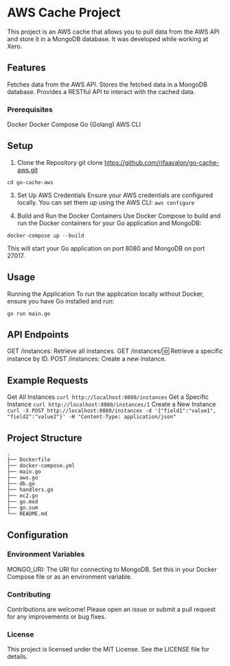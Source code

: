 
# AWS Cache Project
This project is an AWS cache that allows you to pull data from the AWS API and store it in a MongoDB database. It was developed while working at Xero.


## Features
Fetches data from the AWS API.
Stores the fetched data in a MongoDB database.
Provides a RESTful API to interact with the cached data.

### Prerequisites
Docker
Docker Compose
Go (Golang)
AWS CLI

## Setup
1. Clone the Repository
git clone https://github.com/rifaavalon/go-cache-aws.git

`cd go-cache-aws`

3. Set Up AWS Credentials
Ensure your AWS credentials are configured locally. You can set them up using the AWS CLI:
`aws configure`

4. Build and Run the Docker Containers
Use Docker Compose to build and run the Docker containers for your Go application and MongoDB:

`docker-compose up --build`


This will start your Go application on port 8080 and MongoDB on port 27017.

## Usage
Running the Application
To run the application locally without Docker, ensure you have Go installed and run:

`go run main.go`


## API Endpoints
GET /instances: Retrieve all instances.
GET /instances/:id: Retrieve a specific instance by ID.
POST /instances: Create a new instance.


## Example Requests
Get All Instances
`curl http://localhost:8080/instances`
Get a Specific Instance
`curl http://localhost:8080/instances/1`
Create a New Instance
`curl -X POST http://localhost:8080/instances -d '{"field1":"value1", "field2":"value2"}' -H "Content-Type: application/json"`

## Project Structure

```
.
├── Dockerfile
├── docker-compose.yml
├── main.go
├── aws.go
├── db.go
├── handlers.go
├── ec2.go
├── go.mod
├── go.sum
└── README.md
```
## Configuration


### Environment Variables

MONGO_URI: The URI for connecting to MongoDB. Set this in your Docker Compose file or as an environment variable.


### Contributing
Contributions are welcome! Please open an issue or submit a pull request for any improvements or bug fixes.


### License
This project is licensed under the MIT License. See the LICENSE file for details.

